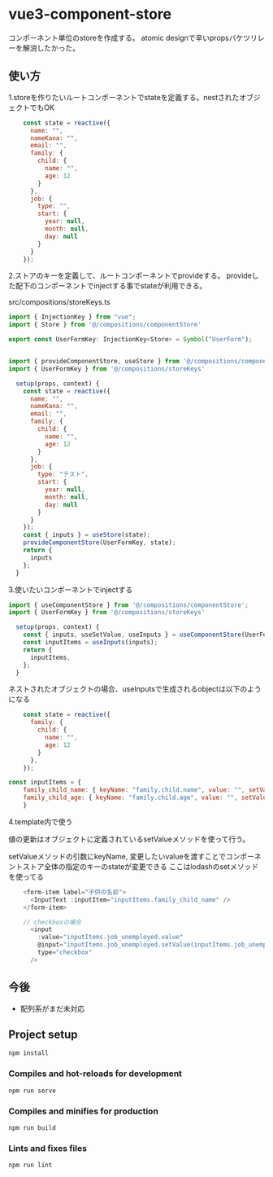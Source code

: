 # vue3-component-store

コンポーネント単位のstoreを作成する。
atomic designで辛いpropsバケツリレーを解消したかった。


## 使い方
1.storeを作りたいルートコンポーネントでstateを定義する。nestされたオブジェクトでもOK

```js
    const state = reactive({
      name: "",
      nameKana: "",
      email: "",
      family: {
        child: {
          name: "",
          age: 12
        }
      },
      job: {
        type: "",
        start: {
          year: null,
          month: null,
          day: null
        }
      }
    });
```

2.ストアのキーを定義して、ルートコンポーネントでprovideする。
provideした配下のコンポーネントでinjectする事でstateが利用できる。

src/compositions/storeKeys.ts
```js
import { InjectionKey } from "vue";
import { Store } from '@/compositions/componentStore'

export const UserFormKey: InjectionKey<Store> = Symbol("UserForm");
```

```js

import { provideComponentStore, useStore } from '@/compositions/componentStore'
import { UserFormKey } from '@/compositions/storeKeys'

  setup(props, context) {
    const state = reactive({
      name: "",
      nameKana: "",
      email: "",
      family: {
        child: {
          name: "",
          age: 12
        }
      },
      job: {
        type: "テスト",
        start: {
          year: null,
          month: null,
          day: null
        }
      }
    });
    const { inputs } = useStore(state);
    provideComponentStore(UserFormKey, state);
    return {
      inputs
    };
  }

```

3.使いたいコンポーネントでinjectする

```js
import { useComponentStore } from '@/compositions/componentStore';
import { UserFormKey } from '@/compositions/storeKeys'

  setup(props, context) {
    const { inputs, useSetValue, useInputs } = useComponentStore(UserFormKey);
    const inputItems = useInputs(inputs);
    return {
      inputItems,
    };
  }

```

ネストされたオブジェクトの場合、useInputsで生成されるobjectは以下のようになる

```js
    const state = reactive({
      family: {
        child: {
          name: "",
          age: 12
        }
      },
    });

const inputItems = {
    family_child_name: { keyName: "family.child.name", value: "", setValue: Function},
    family_child_age: { keyName: "family.child.age", value: "", setValue: Function}
    }
```

4.template内で使う

値の更新はオブジェクトに定義されているsetValueメソッドを使って行う。

setValueメソッドの引数にkeyName, 変更したいvalueを渡すことでコンポーネントストア全体の指定のキーのstateが変更できる
ここはlodashのsetメソッドを使ってる

```js
    <form-item label="子供の名前">
      <InputText :inputItem="inputItems.family_child_name" />
    </form-item>

    // checkboxの場合
      <input
        :value="inputItems.job_unemployed.value"
        @input="inputItems.job_unemployed.setValue(inputItems.job_unemployed.keyName, $event.target.checked)"
        type="checkbox"
      />
```

## 今後
- 配列系がまだ未対応


## Project setup
```
npm install
```

### Compiles and hot-reloads for development
```
npm run serve
```

### Compiles and minifies for production
```
npm run build
```

### Lints and fixes files
```
npm run lint
```


